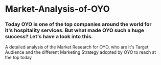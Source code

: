 # Market-Analysis-of-OYO
### Today OYO is one of the top companies around the world for it's hospitality services. But what made OYO such a huge success? Let's have a look into this.
A detailed analysis of the Market Research for OYO, who are it's Target Audience and the different Marketing Strategy adopted by OYO to reach at the top today
